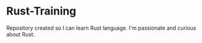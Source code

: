 # Rust-Training
Repository created so I can learn Rust language. I'm passionate and curious about Rust.
